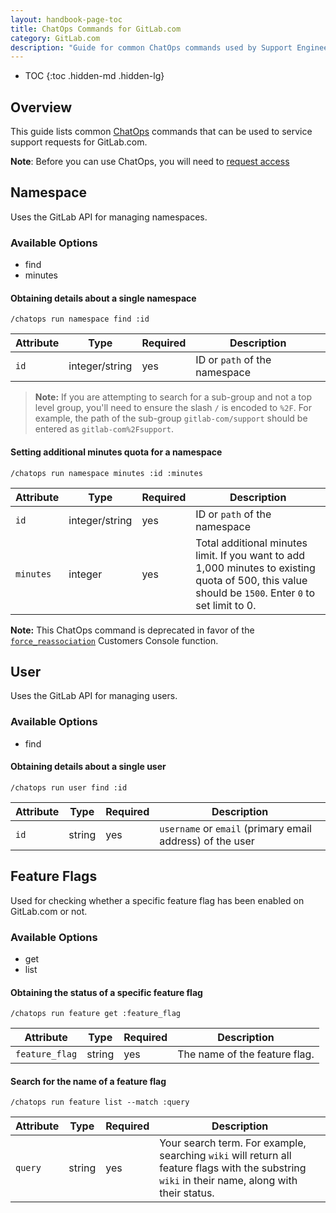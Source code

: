 ```yaml
---
layout: handbook-page-toc
title: ChatOps Commands for GitLab.com
category: GitLab.com
description: "Guide for common ChatOps commands used by Support Engineering"
---
```


- TOC
{:toc .hidden-md .hidden-lg}

## Overview

This guide lists common [ChatOps](https://gitlab.com/gitlab-com/chatops/) commands that can be used to service support requests for GitLab.com.

**Note**: Before you can use ChatOps, you will need to [request access](https://docs.gitlab.com/ee/development/chatops_on_gitlabcom.html#requesting-access)

## Namespace

Uses the GitLab API for managing namespaces.

### Available Options

- find
- minutes

#### Obtaining details about a single namespace

`/chatops run namespace find :id`

| **Attribute** | **Type** | **Required** | **Description** |
| --- | --- | --- | --- |
| `id` | integer/string | yes | ID or `path` of the namespace|

> **Note:**
If you are attempting to search for a sub-group and not a top level group, you'll need to ensure the slash `/` is encoded to `%2F`. For example, the path of the sub-group `gitlab-com/support` should be entered as `gitlab-com%2Fsupport`.

#### Setting additional minutes quota for a namespace

`/chatops run namespace minutes :id :minutes`

| **Attribute** | **Type** | **Required** | **Description** |
| --- | --- | --- | --- |
| `id` | integer/string | yes | ID or `path` of the namespace|
| `minutes` | integer | yes | Total additional minutes limit. If you want to add 1,000 minutes to existing quota of 500, this value should be `1500`. Enter `0` to set limit to 0. |

**Note:** This ChatOps command is deprecated in favor of the [`force_reassociation`](/handbook/support/license-and-renewals/workflows/customersdot/customer_console.html#force_reassociation) Customers Console function.

## User

Uses the GitLab API for managing users.

### Available Options

- find

#### Obtaining details about a single user

`/chatops run user find :id`

| **Attribute** | **Type** | **Required** | **Description** |
| --- | --- | --- | --- |
| `id` | string | yes | `username` or `email` (primary email address) of the user |

## Feature Flags

Used for checking whether a specific feature flag has been enabled on GitLab.com or not.

### Available Options

- get
- list

#### Obtaining the status of a specific feature flag

`/chatops run feature get :feature_flag`

| **Attribute** | **Type** | **Required** | **Description** |
| --- | --- | --- | --- |
| `feature_flag` | string | yes | The name of the feature flag. |

#### Search for the name of a feature flag

`/chatops run feature list --match :query`

| **Attribute** | **Type** | **Required** | **Description** |
| --- | --- | --- | --- |
| `query` | string | yes | Your search term. For example, searching `wiki` will return all feature flags with the substring `wiki` in their name, along with their status. |
